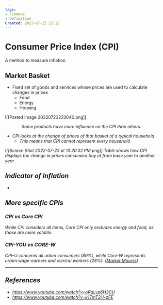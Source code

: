 ```yaml
---
tags:
- Finance
- Definition
Created: 2022-07-23 22:12  
---
```

# Consumer Price Index (CPI) 

A method to measure inflation. 

## Market Basket 
- Fixed set of goods and services whose prices are used to calculate changes in prices 
	- Food 
	- Energy 
	- Housing 

<span class='centerImg'> ![[Pasted image 20220723223040.png]] </span>
<center> <i>Some products have more influence on the CPI than others.<i></center>

- CPI looks at the change of prices of that basket of a typical household 
	- This means that CPI cannot represent every household 

![[Screen Shot 2022-07-23 at 10.20.32 PM.png]]
*Table shows how CPI displays the change in prices consumers buy at from base year to another year.*

## Indicator of Inflation 
- 

## More specific CPIs 
### CPI vs Core CPI
While CPI considers all items, Core CPI only excludes energy and food, as those are more volatile.

### CPI-YOU vs CORE-W
CPI–U concerns all urban consumers (89%), while Core-W represents urban wage-earners and clerical workers (28%). ([Market Movers](https://www.youtube.com/watch?v=k1TmT2H-zFE))

---
## References 
- https://www.youtube.com/watch?v=oRdLvp6H3CU
- https://www.youtube.com/watch?v=k1TmT2H-zFE
